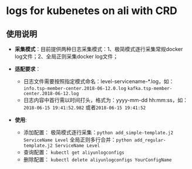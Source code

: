 # logs for kubenetes on ali with CRD

## 使用说明

- **采集模式**：目前提供两种日志采集模式：1、极简模式逐行采集常规docker log文件；2、全局正则采集docker log文件；

- **适配要求**：
    - 日志文件需要按照指定模式命名：level-servicename-*.log，如：
    `info.tsp-member-center.2018-06-12.0.log`
    `kafka.tsp-member-center.2018-06-12.log`
    - 日志内容中首行需以时间打头，格式为：yyyy-mm-dd hh:mm:ss，如：`2018-06-15 19:41:52.982` 或者`2018-06-15 19:41:52`

- **使用**:
    - 添加配置：
    极简模式逐行采集：`python add_simple-template.j2 ServiceName Level`
    全局正则多行合并：`python add_regular-template.j2 ServiceName Level`
    - 查询配置：
    `kubectl get aliyunlogconfigs`
    - 删除配置：
    `kubectl delete aliyunlogconfigs YourConfigName`
